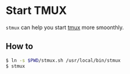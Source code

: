 # Start TMUX

`stmux` can help you start [tmux](https://github.com/tmux/tmux/wiki) more smoonthly.

## How to

```bash
$ ln -s $PWD/stmux.sh /usr/local/bin/stmux
$ stmux
```


